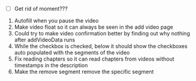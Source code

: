 
- [ ] Get rid of moment???


1. Autofill when you pause the video
2. Make video float so it can always be seen in the add video page
3. Could try to make video confirmation better by finding out why nothing after addVideoData runs
4. While the checkbox is checked, below it should show the checkboxes auto populated with the segments of the video
5. Fix reading chapters so it can read chapters from videos without timestamps in the description
6. Make the remove segment remove the specific segment